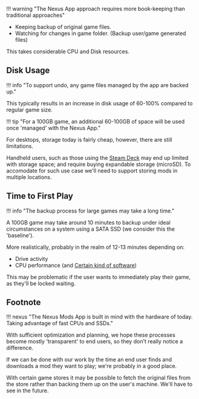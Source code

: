 !!! warning "The Nexus App approach requires more book-keeping than traditional approaches"

- Keeping backup of original game files.
- Watching for changes in game folder. (Backup user/game generated files)

This takes considerable CPU and Disk resources.

## Disk Usage

!!! info "To support undo, any game files managed by the app are backed up."

This typically results in an increase in disk usage of 60-100% compared to regular game size.

!!! tip "For a 100GB game, an additional 60-100GB of space will be used once 'managed' with the Nexus App."

For desktops, storage today is fairly cheap, however, there are still limitations.

Handheld users, such as those using the [Steam Deck][steam-deck] may end up limited with storage space;
and require buying expandable storage (microSD). To accomodate for such use case we'll need to support storing mods in
multiple locations.

## Time to First Play

!!! info "The backup process for large games may take a long time."

A 100GB game may take around 10 minutes to backup under ideal circumstances on a system using a SATA SSD (we consider this the 'baseline').

More realistically, probably in the realm of 12-13 minutes depending on:

- Drive activity
- CPU performance (and [Certain kind of software][microsoft-defender-antivirus])

This may be problematic if the user wants to immediately play their game, as they'll be locked waiting.

## Footnote

!!! nexus "The Nexus Mods App is built in mind with the hardware of today. Taking advantage of fast CPUs and SSDs."

With sufficient optimization and planning, we hope these processes become mostly 'transparent' to end users,
so they don't really notice a difference.

If we can be done with our work by the time an end user finds and downloads a mod they want to play;
we're probably in a good place.

With certain game stores it may be possible to fetch the original
files from the store rather than backing them up on the user's machine. We'll have to see in the future.

[steam-deck]: https://store.steampowered.com/steamdeck
[microsoft-defender-antivirus]: https://en.wikipedia.org/wiki/Microsoft_Defender_Antivirus
